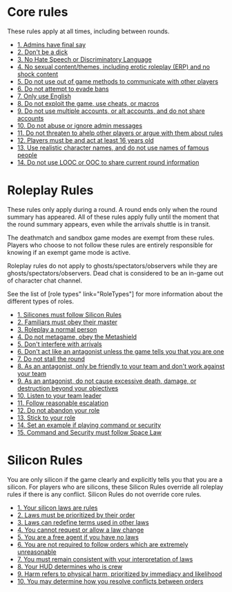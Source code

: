 
# Core rules

These rules apply at all times, including between rounds.

- [1. Admins have final say](./c1-admins.md)
- [2. Don't be a dick](./c2-be-nice.md)
- [3. No Hate Speech or Discriminatory Language](./c3-no-hate.md)
- [4. No sexual content/themes, including erotic roleplay (ERP) and no shock content](./c4-no-erp.md.md)
- [5. Do not use out of game methods to communicate with other players](./c5-metacomms.md)
- [6. Do not attempt to evade bans](./c6-ban-evasion.md)
- [7. Only use English](./c7-english-only.md)
- [8. Do not exploit the game, use cheats, or macros](./c8-exploits.md)
- [9. Do not use multiple accounts, or alt accounts, and do not share accounts](./c9-multikey.md)
- [10. Do not abuse or ignore admin messages](./c10-ahelp.md)
- [11. Do not threaten to ahelp other players or argue with them about rules](./c11-ahelp-threats.md)
- [12. Players must be and act at least 16 years old](./c12-min-age.md)
- [13. Use realistic character names, and do not use names of famous people](./c13-character-names.md)
- [14. Do not use LOOC or OOC to share current round information](./c14-ic-in-ooc.md)

# Roleplay Rules

These rules only apply during a round. A round ends only when the round summary has appeared. All of these rules apply fully until the moment that the round summary appears, even while the arrivals shuttle is in transit.

The deathmatch and sandbox game modes are exempt from these rules. Players who choose to not follow these rules are entirely responsible for knowing if an exempt game mode is active.

Roleplay rules do not apply to ghosts/spectators/observers while they are ghosts/spectators/observers. Dead chat is considered to be an in-game out of character chat channel.

See the list of [role types" link="RoleTypes"] for more information about the different types of roles.

- [1. Silicones must follow Silicon Rules](./roleplay/r1-silicons.md)
- [2. Familiars must obey their master](./roleplay/r2-familiars.md)
- [3. Roleplay a normal person](./roleplay/r3-normal-rp.md)
- [4. Do not metagame, obey the Metashield](./roleplay/r4-metashield.md)
- [5. Don't interfere with arrivals](./roleplay/r5-arrivals.md)
- [6. Don't act like an antagonist unless the game tells you that you are one](./roleplay/r6-self-antag.md)
- [7. Do not stall the round](./roleplay/r7-round-stalling.md)
- [8. As an antagonist, only be friendly to your team and don't work against your team](./roleplay/r8-no-friendly-antag.md)
- [9. As an antagonist, do not cause excessive death, damage, or destruction beyond your objectives](./roleplay/r9-mass-sabotage.md)
- [10. Listen to your team leader](./roleplay/r10-subordination.md)
- [11. Follow reasonable escalation](./roleplay/r11-escalation.md)
- [12. Do not abandon your role](./roleplay/r12-role-abandonment.md)
- [13. Stick to your role](./roleplay/r13-perform-role.md)
- [14. Set an example if playing command or security](./roleplay/r14-sec-com-standards.md)
- [15. Command and Security must follow Space Law](./roleplay/r15-space-law.md)
  
# Silicon Rules

You are only silicon if the game clearly and explicitly tells you that you are a silicon. For players who are silicons, these Silicon Rules override all roleplay rules if there is any conflict. Silicon Rules do not override core rules.

- [1. Your silicon laws are rules](./silicon/s1-laws.md)
- [2. Laws must be prioritized by their order](./silicon/s2-law-priority.md)
- [3. Laws can redefine terms used in other laws](./silicon/s3-law-redefinition.md)
- [4. You cannot request or allow a law change](./silicon/s4-request-changes.md)
- [5. You are a free agent if you have no laws](./silicon/s5-free-silicon.md)
- [6. You are not required to follow orders which are extremely unreasonable](./silicon/s6-unreasonable-orders.md.md)
- [7. You must remain consistent with your interpretation of laws](./silicon/s7-consistency.md.md)
- [8. Your HUD determines who is crew](./silicon/s8-default-crew-definition.md)
- [9. Harm refers to physical harm, prioritized by immediacy and likelihood](./silicon/s9-default-harm-definition.md)
- [10. You may determine how you resolve conflicts between orders](./silicon/s10-order-conflicts.md)
